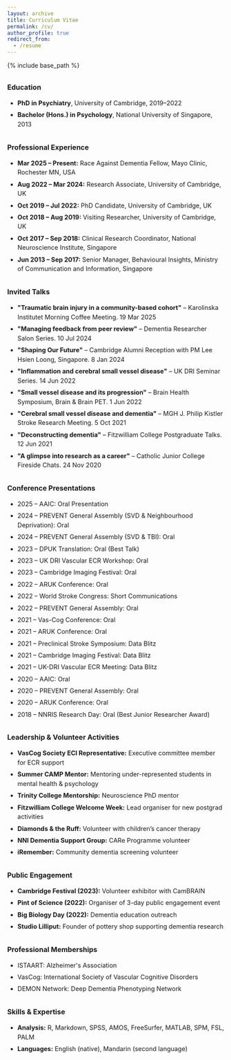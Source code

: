 ```yaml
---
layout: archive
title: Curriculum Vitae
permalink: /cv/
author_profile: true
redirect_from:
  - /resume
---
```


{% include base_path %}

<style>
  section h3 { font-size: 1rem; margin-top: 2rem; }
  section ul li { font-size: 0.9rem; line-height: 1.5; margin-bottom: 0.4em; }
  em.date { font-style: italic; font-weight: normal; color: #333; }
</style>

<section>
  <h3>Education</h3>
  <ul>
    <li><strong>PhD in Psychiatry</strong>, University of Cambridge, 2019–2022</li>
    <li><strong>Bachelor (Hons.) in Psychology</strong>, National University of Singapore, 2013</li>
  </ul>
</section>

<section>
  <h3>Professional Experience</h3>
  <ul>
    <li><strong>Mar 2025 – Present:</strong> Race Against Dementia Fellow, Mayo Clinic, Rochester MN, USA</li>
    <li><strong>Aug 2022 – Mar 2024:</strong> Research Associate, University of Cambridge, UK</li>
    <li><strong>Oct 2019 – Jul 2022:</strong> PhD Candidate, University of Cambridge, UK</li>
    <li><strong>Oct 2018 – Aug 2019:</strong> Visiting Researcher, University of Cambridge, UK</li>
    <li><strong>Oct 2017 – Sep 2018:</strong> Clinical Research Coordinator, National Neuroscience Institute, Singapore</li>
    <li><strong>Jun 2013 – Sep 2017:</strong> Senior Manager, Behavioural Insights, Ministry of Communication and Information, Singapore</li>
  </ul>
</section>

<section>
  <h3>Invited Talks</h3>
  <ul>
    <li><strong>"Traumatic brain injury in a community-based cohort"</strong> – Karolinska Institutet Morning Coffee Meeting. 19 Mar 2025</li>
    <li><strong>"Managing feedback from peer review"</strong> – Dementia Researcher Salon Series. 10 Jul 2024</li>
    <li><strong>"Shaping Our Future"</strong> – Cambridge Alumni Reception with PM Lee Hsien Loong, Singapore. 8 Jan 2024</li>
    <li><strong>"Inflammation and cerebral small vessel disease"</strong> – UK DRI Seminar Series. 14 Jun 2022</li>
    <li><strong>"Small vessel disease and its progression"</strong> – Brain Health Symposium, Brain & Brain PET. 1 Jun 2022</li>
    <li><strong>"Cerebral small vessel disease and dementia"</strong> – MGH J. Philip Kistler Stroke Research Meeting. 5 Oct 2021</li>
    <li><strong>"Deconstructing dementia"</strong> – Fitzwilliam College Postgraduate Talks. 12 Jun 2021</li>
    <li><strong>"A glimpse into research as a career"</strong> – Catholic Junior College Fireside Chats. 24 Nov 2020</li>
  </ul>
</section>

<section>
  <h3>Conference Presentations</h3>
  <ul>
    <li>2025 – AAIC: Oral Presentation</li>
    <li>2024 – PREVENT General Assembly (SVD & Neighbourhood Deprivation): Oral</li>
    <li>2024 – PREVENT General Assembly (SVD & TBI): Oral</li>
    <li>2023 – DPUK Translation: Oral (Best Talk)</li>
    <li>2023 – UK DRI Vascular ECR Workshop: Oral</li>
    <li>2023 – Cambridge Imaging Festival: Oral</li>
    <li>2022 – ARUK Conference: Oral</li>
    <li>2022 – World Stroke Congress: Short Communications</li>
    <li>2022 – PREVENT General Assembly: Oral</li>
    <li>2021 – Vas-Cog Conference: Oral</li>
    <li>2021 – ARUK Conference: Oral</li>
    <li>2021 – Preclinical Stroke Symposium: Data Blitz</li>
    <li>2021 – Cambridge Imaging Festival: Data Blitz</li>
    <li>2021 – UK-DRI Vascular ECR Meeting: Data Blitz</li>
    <li>2020 – AAIC: Oral</li>
    <li>2020 – PREVENT General Assembly: Oral</li>
    <li>2020 – ARUK Conference: Oral</li>
    <li>2018 – NNRIS Research Day: Oral (Best Junior Researcher Award)</li>
  </ul>
</section>

<section>
  <h3>Leadership & Volunteer Activities</h3>
  <ul>
    <li><strong>VasCog Society ECI Representative:</strong> Executive committee member for ECR support</li>
    <li><strong>Summer CAMP Mentor:</strong> Mentoring under-represented students in mental health & psychology</li>
    <li><strong>Trinity College Mentorship:</strong> Neuroscience PhD mentor</li>
    <li><strong>Fitzwilliam College Welcome Week:</strong> Lead organiser for new postgrad activities</li>
    <li><strong>Diamonds & the Ruff:</strong> Volunteer with children’s cancer therapy</li>
    <li><strong>NNI Dementia Support Group:</strong> CARe Programme volunteer</li>
    <li><strong>iRemember:</strong> Community dementia screening volunteer</li>
  </ul>
</section>

<section>
  <h3>Public Engagement</h3>
  <ul>
    <li><strong>Cambridge Festival (2023):</strong> Volunteer exhibitor with CamBRAIN</li>
    <li><strong>Pint of Science (2022):</strong> Organiser of 3-day public engagement event</li>
    <li><strong>Big Biology Day (2022):</strong> Dementia education outreach</li>
    <li><strong>Studio Lilliput:</strong> Founder of pottery shop supporting dementia research</li>
  </ul>
</section>

<section>
  <h3>Professional Memberships</h3>
  <ul>
    <li>ISTAART: Alzheimer's Association</li>
    <li>VasCog: International Society of Vascular Cognitive Disorders</li>
    <li>DEMON Network: Deep Dementia Phenotyping Network</li>
  </ul>
</section>

<section>
  <h3>Skills & Expertise</h3>
  <ul>
    <li><strong>Analysis:</strong> R, Markdown, SPSS, AMOS, FreeSurfer, MATLAB, SPM, FSL, PALM</li>
    <li><strong>Languages:</strong> English (native), Mandarin (second language)</li>
  </ul>
</section>
